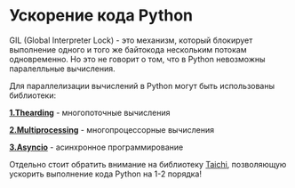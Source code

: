 # Ускорение кода Python
GIL (Global Interpreter Lock) - это механизм, который блокирует выполнение одного и того же байтокода нескольким потокам одновременно. 
Но это не говорит о том, что в Python невозможны паралелльные вычисления. 

Для параллелизации вычислений в Python могут быть использованы библиотеки:

[**1.Thearding**](https://github.com/devFF/FindJob/tree/main/Acceleration/Thearding) - многопоточные вычисления

[**2.Multiprocessing**](https://github.com/devFF/FindJob/tree/main/Acceleration/Multiprocessing) - многопроцессорные вычисления

[**3.Asyncio**](https://github.com/devFF/FindJob/tree/main/Acceleration/Multiprocessing) - асинхронное программирование

Отдельно стоит обратить внимание на библиотеку [Taichi](https://github.com/devFF/FindJob/tree/main/Acceleration/Taichi), позволяющую ускорить выполнение кода Python на 1-2 порядка!



